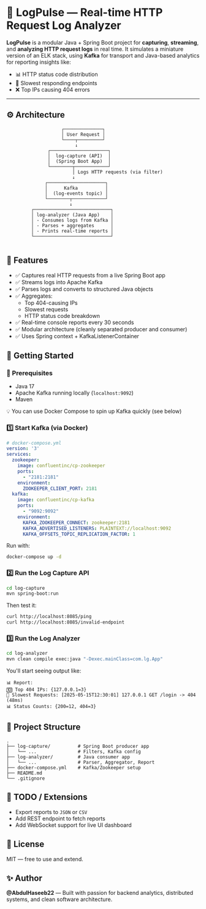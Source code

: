 # 🚦 LogPulse — Real-time HTTP Request Log Analyzer

**LogPulse** is a modular Java + Spring Boot project for **capturing**, **streaming**, and **analyzing HTTP request logs** in real time. It simulates a miniature version of an ELK stack, using **Kafka** for transport and Java-based analytics for reporting insights like:

- 📊 HTTP status code distribution
- 🐢 Slowest responding endpoints
- ❌ Top IPs causing 404 errors

---

## ⚙️ Architecture

```text
                    ┌──────────────┐
                    │ User Request │
                    └────┬─────────┘
                         ↓
               ┌─────────────────────┐
               │  log-capture (API)  │
               │  (Spring Boot App)  │
               └────────┬────────────┘
                        │ Logs HTTP requests (via filter)
                        ↓
              ┌─────────────────────┐
              │      Kafka          │
              │  (log-events topic) │
              └────────┬────────────┘
                       ↓
         ┌────────────────────────────┐
         │ log-analyzer (Java App)    │
         │ - Consumes logs from Kafka │
         │ - Parses + aggregates      │
         │ - Prints real-time reports │
         └────────────────────────────┘


```

## 🌟 Features

* ✅ Captures real HTTP requests from a live Spring Boot app
* ✅ Streams logs into Apache Kafka
* ✅ Parses logs and converts to structured Java objects
* ✅ Aggregates:
    * Top 404-causing IPs
    * Slowest requests
    * HTTP status code breakdown
* ✅ Real-time console reports every 30 seconds
* ✅ Modular architecture (cleanly separated producer and consumer)
* ✅ Uses Spring context + KafkaListenerContainer

## 🚀 Getting Started

### 🧱 Prerequisites

* Java 17
* Apache Kafka running locally (`localhost:9092`)
* Maven

💡 You can use Docker Compose to spin up Kafka quickly (see below)

### 1️⃣ Start Kafka (via Docker)

```yaml
# docker-compose.yml
version: '3'
services:
  zookeeper:
    image: confluentinc/cp-zookeeper
    ports:
      - "2181:2181"
    environment:
      ZOOKEEPER_CLIENT_PORT: 2181
  kafka:
    image: confluentinc/cp-kafka
    ports:
      - "9092:9092"
    environment:
      KAFKA_ZOOKEEPER_CONNECT: zookeeper:2181
      KAFKA_ADVERTISED_LISTENERS: PLAINTEXT://localhost:9092
      KAFKA_OFFSETS_TOPIC_REPLICATION_FACTOR: 1
```

Run with:
```bash 
docker-compose up -d
```

### 2️⃣ Run the Log Capture API

```bash
cd log-capture
mvn spring-boot:run
```

Then test it:
```bash
curl http://localhost:8085/ping
curl http://localhost:8085/invalid-endpoint
```

### 3️⃣ Run the Log Analyzer

```bash
cd log-analyzer
mvn clean compile exec:java "-Dexec.mainClass=com.lg.App"
```

You'll start seeing output like:

```
📊 Report:
🔟 Top 404 IPs: {127.0.0.1=3}
🐢 Slowest Requests: [2025-05-15T12:30:01] 127.0.0.1 GET /login -> 404 (48ms)
📊 Status Counts: {200=12, 404=3}
```

## 📁 Project Structure

```
.
├── log-capture/          # Spring Boot producer app
│   └── ...               # Filters, Kafka config
├── log-analyzer/         # Java consumer app
│   └── ...               # Parser, Aggregator, Report
├── docker-compose.yml    # Kafka/Zookeeper setup
├── README.md
└── .gitignore
```

## 🔧 TODO / Extensions

* Export reports to `JSON` or `CSV`
* Add REST endpoint to fetch reports
* Add WebSocket support for live UI dashboard

## 📄 License

MIT — free to use and extend.

## ✨ Author

**@AbdulHaseeb22** — Built with passion for backend analytics, distributed systems, and clean software architecture.